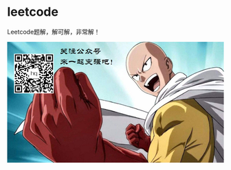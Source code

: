 # leetcode
Leetcode题解，解可解，非常解！

![qrcode](https://github.com/hqingLau/leetcode/blob/main/imgs/20211028215948_DPI300.jpg)
